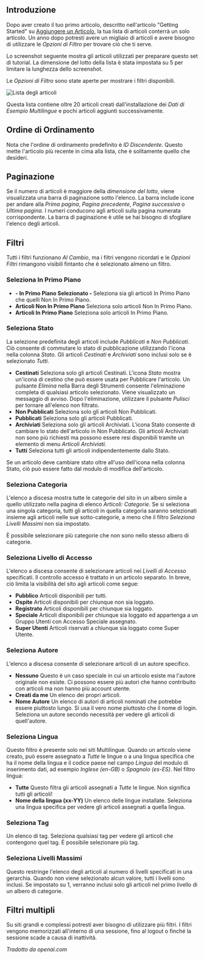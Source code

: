 <!-- Filename: J6.x:Articles:_Filter_Options / Display title: Articoli: Opzioni di Filtro  -->

## Introduzione

Dopo aver creato il tuo primo articolo, descritto nell'articolo "Getting Started" su [Aggiungere un Articolo](jdocmanual?article=user/getting-started/adding-an-article), la tua lista di articoli conterrà un solo articolo. Un anno dopo potresti avere un migliaio di articoli e avere bisogno di utilizzare le *Opzioni di Filtro* per trovare ciò che ti serve.

Lo screenshot seguente mostra gli articoli utilizzati per preparare questo set di tutorial. La dimensione del lotto della lista è stata impostata su 5 per limitare la lunghezza dello screenshot.

Le *Opzioni di Filtro* sono state aperte per mostrare i filtri disponibili.

![Lista degli articoli](../../../en/images/articles/articles-filter-options.png)

Questa lista contiene oltre 20 articoli creati dall'installazione dei *Dati di Esempio Multilingue* e pochi articoli aggiunti successivamente.

## Ordine di Ordinamento

Nota che l'ordine di ordinamento predefinito è *ID Discendente*. Questo mette l'articolo più recente in cima alla lista, che è solitamente quello che desideri. 

## Paginazione

Se il numero di articoli è maggiore della *dimensione del lotto*, viene visualizzata una barra di paginazione sotto l'elenco. La barra include icone per andare alla *Prima pagina*, *Pagina precedente*, *Pagina successiva* o *Ultima pagina*. I numeri conducono agli articoli sulla pagina numerata corrispondente. La barra di paginazione è utile se hai bisogno di sfogliare l'elenco degli articoli.

## Filtri

Tutti i filtri funzionano *Al Cambio*, ma i filtri vengono ricordati e le *Opzioni Filtri* rimangono visibili fintanto che è selezionato almeno un filtro.

### Seleziona In Primo Piano

- **- In Primo Piano Selezionato -** Seleziona sia gli articoli In Primo Piano che quelli Non In Primo Piano.
- **Articoli Non In Primo Piano** Seleziona solo articoli Non In Primo Piano.
- **Articoli In Primo Piano** Seleziona solo articoli In Primo Piano.

### Seleziona Stato

La selezione predefinita degli articoli include *Pubblicati* e *Non Pubblicati*. Ciò consente di commutare lo stato di pubblicazione utilizzando l'icona nella colonna *Stato*. Gli articoli *Cestinati* e *Archiviati* sono inclusi solo se è selezionato *Tutti*.

- **Cestinati** Seleziona solo gli articoli Cestinati. L'icona *Stato* mostra un'icona di cestino che può essere usata per Pubblicare l'articolo. Un pulsante *Elimina* nella Barra degli Strumenti consente l'eliminazione completa di qualsiasi articolo selezionato. Viene visualizzato un messaggio di avviso. Dopo l'eliminazione, utilizzare il pulsante *Pulisci* per tornare all'elenco non filtrato.
- **Non Pubblicati** Seleziona solo gli articoli Non Pubblicati.
- **Pubblicati** Seleziona solo gli articoli Pubblicati.
- **Archiviati** Seleziona solo gli articoli Archiviati. L'icona Stato consente di cambiare lo stato dell'articolo in Non Pubblicato. Gli articoli Archiviati non sono più richiesti ma possono essere resi disponibili tramite un elemento di menu *Articoli Archiviati*.
- **Tutti** Seleziona tutti gli articoli indipendentemente dallo Stato.

Se un articolo deve cambiare stato oltre all'uso dell'icona nella colonna Stato, ciò può essere fatto dal modulo di modifica dell'articolo.

### Seleziona Categoria

L'elenco a discesa mostra tutte le categorie del sito in un albero simile a quello utilizzato nella pagina di elenco *Articoli: Categorie*. Se si seleziona una singola categoria, tutti gli articoli in quella categoria saranno selezionati insieme agli articoli nelle sue sotto-categorie, a meno che il filtro *Seleziona Livelli Massimi* non sia impostato.

È possibile selezionare più categorie che non sono nello stesso albero di categorie.

### Seleziona Livello di Accesso

L'elenco a discesa consente di selezionare articoli nei *Livelli di Accesso* specificati. Il controllo accesso è trattato in un articolo separato. In breve, ciò limita la visibilità del sito agli articoli come segue:

- **Pubblico** Articoli disponibili per tutti.
- **Ospite** Articoli disponibili per chiunque non sia loggato.
- **Registrato** Articoli disponibili per chiunque sia loggato.
- **Speciale** Articoli disponibili per chiunque sia loggato ed appartenga a un Gruppo Utenti con Accesso Speciale assegnato.
- **Super Utenti** Articoli riservati a chiunque sia loggato come Super Utente.

### Seleziona Autore

L'elenco a discesa consente di selezionare articoli di un autore specifico.

- **Nessuno** Questo è un caso speciale in cui un articolo esiste ma l'autore originale non esiste. Ci possono essere più autori che hanno contribuito con articoli ma non hanno più account utente.
- **Creati da me** Un elenco dei propri articoli.
- **Nome Autore** Un elenco di autori di articoli nominati che potrebbe essere piuttosto lungo. Si usa il vero nome piuttosto che il nome di login. Seleziona un autore secondo necessità per vedere gli articoli di quell'autore.

### Seleziona Lingua

Questo filtro è presente solo nei siti Multilingue. Quando un articolo viene creato, può essere assegnato a *Tutte* le lingue o a una lingua specifica che ha il nome della lingua e il codice paese nel campo *Lingua* del modulo di inserimento dati, ad esempio *Inglese (en-GB)* o *Spagnolo (es-ES)*. Nel filtro lingua:

- **Tutte** Questo filtra gli articoli assegnati a *Tutte* le lingue. Non significa tutti gli articoli!
- **Nome della lingua (xx-YY)** Un elenco delle lingue installate. Seleziona una lingua specifica per vedere gli articoli assegnati a quella lingua.

### Seleziona Tag

Un elenco di tag. Seleziona qualsiasi tag per vedere gli articoli che contengono quel tag. È possibile selezionare più tag.

### Seleziona Livelli Massimi

Questo restringe l'elenco degli articoli al numero di livelli specificati in una gerarchia. Quando non viene selezionato alcun valore, tutti i livelli sono inclusi. Se impostato su 1, verranno inclusi solo gli articoli nel primo livello di un albero di categorie.

## Filtri multipli

Su siti grandi e complessi potresti aver bisogno di utilizzare più filtri. I filtri vengono memorizzati all'interno di una sessione, fino al logout o finché la sessione scade a causa di inattività. 

*Tradotto da openai.com*

